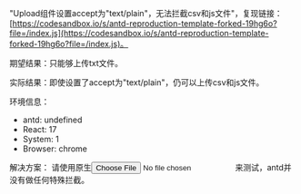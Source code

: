"Upload组件设置accept为"text/plain"，无法拦截csv和js文件"，复现链接：[https://codesandbox.io/s/antd-reproduction-template-forked-19hg6o?file=/index.js](https://codesandbox.io/s/antd-reproduction-template-forked-19hg6o?file=/index.js)。

期望结果：只能够上传txt文件。

实际结果：即使设置了accept为"text/plain"，仍可以上传csv和js文件。

环境信息：

- antd: undefined
- React: 17
- System: 1
- Browser: chrome

解决方案：
请使用原生<input type="file">来测试，antd并没有做任何特殊拦截。
